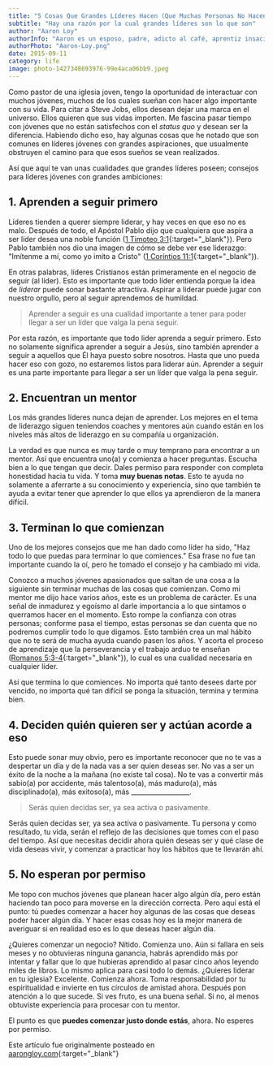 ```yaml
---
title: "5 Cosas Que Grandes Líderes Hacen (Que Muchas Personas No Hacen)"
subtitle: "Hay una razón por la cual grandes líderes son lo que son"
author: "Aaron Loy"
authorInfo: "Aaron es un esposo, padre, adicto al café, aprentiz insaciable y soñador crónico. Él es el fundador de Mosaic Lincoln. Puedes saber más de sus artículos en su blog o en Twitter."
authorPhoto: "Aaron-Loy.png"
date: 2015-09-11
category: life
image: photo-1427348693976-99e4aca06bb9.jpeg
---
```


Como pastor de una iglesia joven, tengo la oportunidad de interactuar con muchos jóvenes, muchos de los cuales sueñan con hacer algo importante con su vida. Para citar a Steve Jobs, ellos desean dejar una marca en el universo. Ellos quieren que sus vidas importen. Me fascina pasar tiempo con jóvenes que no están satisfechos con el _status quo_ y desean ser la diferencia. Habiendo dicho eso, hay algunas cosas que he notado que son comunes en líderes jóvenes con grandes aspiraciones, que usualmente obstruyen el camino para que esos sueños se vean realizados.

Así que aquí te van unas cualidades que grandes líderes poseen; consejos para líderes jóvenes con grandes ambiciones:

## 1. Aprenden a seguir primero
Líderes tienden a querer siempre liderar, y hay veces en que eso no es malo. Después de todo, el Apóstol Pablo dijo que cualquiera que aspira a ser líder desea una noble función ([1 Timoteo 3:1](https://www.biblegateway.com/passage/?search=1+Timoteo+3&version=NVI){:target="_blank"}). Pero Pablo también nos dio una imagen de cómo se debe ver ese liderazgo: "Imítenme a mí, como yo imito a Cristo" ([1 Coríntios 11:1](https://www.biblegateway.com/passage/?search=1+Corintios+11&version=NVI){:target="_blank"}).

En otras palabras, líderes Cristianos están primeramente en el negocio de seguir (al líder). Esto es importante que todo líder entienda porque la idea de _liderar_ puede sonar bastante atractiva. Aspirar a liderar puede jugar con nuestro orgullo, pero al seguir aprendemos de humildad.

> Aprender a seguir es una cualidad importante a tener para poder llegar a ser un líder que valga la pena seguir.

Por esta razón, es importante que todo lider aprenda a seguir primero. Esto no solamente significa aprender a seguir a Jesús, sino también aprender a seguir a aquellos que Él haya puesto sobre nosotros. Hasta que uno pueda hacer eso con gozo, no estaremos listos para liderar aún. Aprender a seguir es una parte importante para llegar a ser un líder que valga la pena seguir.

## 2. Encuentran un mentor
Los más grandes líderes nunca dejan de aprender. Los mejores en el tema de liderazgo siguen teniendos coaches y mentores aún cuando están en los niveles más altos de liderazgo en su compañía u organización.

La verdad es que nunca es muy tarde o muy temprano para encontrar a un mentor. Así que encuentra uno(a) y comienza a hacer preguntas. Escucha bien a lo que tengan que decir. Dales permiso para responder con completa honestidad hacia tu vida. Y toma **muy buenas notas**. Esto te ayuda no solamente a aferrarte a su conocimiento y experiencia, sino que también te ayuda a evitar tener que aprender lo que ellos ya aprendieron de la manera difícil.

## 3. Terminan lo que comienzan
Uno de los mejores consejos que me han dado como líder ha sido, "Haz todo lo que puedas para terminar lo que comiences." Esa frase no fue tan importante cuando la oí, pero he tomado el consejo y ha cambiado mi vida.

Conozco a muchos jóvenes apasionados que saltan de una cosa a la siguiente sin terminar muchas de las cosas que comienzan. Como mi mentor me dijo hace varios años, este es un problema de carácter. Es una señal de inmadurez y egoísmo al darle importancia a lo que sintamos o querramos hacer en el momento. Esto rompe la confianza con otras personas; conforme pasa el tiempo, estas personas se dan cuenta que no podremos cumplir todo lo que digamos. Esto también crea un mal hábito que no te será de mucha ayuda cuando pasen los años. Y acorta el proceso de aprendizaje que la perseverancia y el trabajo arduo te enseñan ([Romanos 5:3-4](https://www.biblegateway.com/passage/?search=Romanos+5%3A3-4&version=NVI){:target="_blank"}), lo cual es una cualidad necesaria en cualquier líder.

Así que termina lo que comiences. No importa qué tanto desees darte por vencido, no importa qué tan difícil se ponga la situación, termina y termina bien.

## 4. Deciden quién quieren ser y actúan acorde a eso
Esto puede sonar muy obvio, pero es importante reconocer que no te vas a despertar un día y de la nada vas a ser quien deseas ser. No vas a ser un éxito de la noche a la mañana (no existe tal cosa). No te vas a convertir más sabio(a) por accidente, más talentoso(a), más maduro(a), más disciplinado(a), más exitoso(a), más __________________.

> Serás quien decidas ser, ya sea activa o pasivamente.

Serás quien decidas ser, ya sea activa o pasivamente. Tu persona y como resultado, tu vida, serán el reflejo de las decisiones que tomes con el paso del tiempo. Así que necesitas decidir ahora quién deseas ser y qué clase de vida deseas vivir, y comenzar a practicar hoy los hábitos que te llevarán ahí.

## 5. No esperan por permiso
Me topo con muchos jóvenes que planean hacer algo algún día, pero están haciendo tan poco para moverse en la dirección correcta. Pero aquí está el punto: tú puedes comenzar a hacer hoy algunas de las cosas que deseas poder hacer algún día. Y hacer esas cosas hoy es la mejor manera de averiguar si en realidad eso es lo que deseas hacer algún día.

¿Quieres comenzar un negocio? Nítido. Comienza uno. Aún si fallara en seis meses y no obtuvieras ninguna ganancia, habrás aprendido más por intentar y fallar que lo que hubieras aprendido al pasar cinco años leyendo miles de libros. Lo mismo aplica para casi todo lo demás. ¿Quieres liderar en tu iglesia? Excelente. Comienza ahora. Toma responsabilidad por tu espiritualidad e invierte en tus círculos de amistad ahora. Después pon atención a lo que sucede. Si ves fruto, es una buena señal. Si no, al menos obtuviste experiencia para procesar con tu mentor.

El punto es que **puedes comenzar justo donde estás**, ahora. No esperes por permiso.

Este artículo fue originalmente posteado en [aarongloy.com](http://aarongloy.com/){:target="_blank"}
